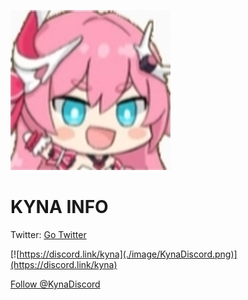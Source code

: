![Kyna.png](./image/kyna.png)

# KYNA INFO
Twitter: [Go Twitter](https://twitter.com/KynaDiscord)

[![https://discord.link/kyna](./image/KynaDiscord.png)](https://discord.link/kyna)

<a href="https://twitter.com/KynaDiscord?ref_src=twsrc%5Etfw" class="twitter-follow-button" data-show-count="false">Follow @KynaDiscord</a><script async src="https://platform.twitter.com/widgets.js" charset="utf-8"></script>
